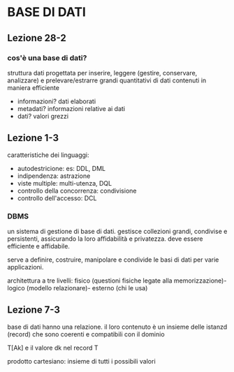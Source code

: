 # BASE DI DATI

## Lezione 28-2

### cos'è una base di dati?

struttura dati progettata per inserire, leggere (gestire, conservare, analizzare) e prelevare/estrarre grandi quantitativi di dati contenuti in maniera efficiente

- informazioni? dati elaborati
- metadati? informazioni relative ai dati
- dati? valori grezzi

## Lezione 1-3

caratteristiche dei linguaggi:

- autodestricione: es: DDL, DML
- indipendenza: astrazione
- viste multiple: multi-utenza, DQL
- controllo della concorrenza: condivisione
- controllo dell'accesso: DCL

### DBMS

un sistema di gestione di base di dati. gestisce collezioni grandi, condivise e persistenti, assicurando la loro affidabilità e privatezza. deve essere efficiente e affidabile.

serve a definire, costruire, manipolare e condivide le basi di dati per varie applicazioni.

architettura  a tre livelli: fisico (questioni fisiche legate alla memorizzazione)- logico (modello relazionare)- esterno (chi le usa)

## Lezione 7-3

base di dati hanno una relazione. il loro contenuto è un insieme delle istanzd (record) che sono coerenti e compatibili con il dominio

T[Ak] e il valore dk nel record T

prodotto cartesiano: insieme di tutti i possibili valori
